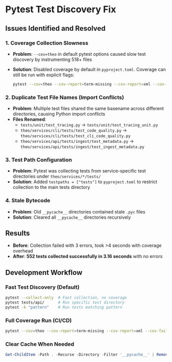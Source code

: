 # Pytest Test Discovery Fix

## Issues Identified and Resolved

### 1. **Coverage Collection Slowness**

- **Problem**: `--cov=theo` in default pytest options caused slow test discovery by instrumenting 518+ files
- **Solution**: Disabled coverage by default in `pyproject.toml`. Coverage can still be run with explicit flags:

  ```bash
  pytest --cov=theo --cov-report=term-missing --cov-report=xml --cov-fail-under=80
  ```

### 2. **Duplicate Test File Names (Import Conflicts)**

- **Problem**: Multiple test files shared the same basename across different directories, causing Python import conflicts
- **Files Renamed**:
  - `tests/unit/test_tracing.py` → `tests/unit/test_tracing_unit.py`
  - `theo/services/cli/tests/test_code_quality.py` → `theo/services/cli/tests/test_cli_code_quality.py`
  - `theo/services/api/tests/ingest/test_metadata.py` → `theo/services/api/tests/ingest/test_ingest_metadata.py`

### 3. **Test Path Configuration**

- **Problem**: Pytest was collecting tests from service-specific test directories under `theo/services/*/tests/`
- **Solution**: Added `testpaths = ["tests"]` to `pyproject.toml` to restrict collection to the main tests directory

### 4. **Stale Bytecode**

- **Problem**: Old `__pycache__` directories contained stale `.pyc` files
- **Solution**: Cleared all `__pycache__` directories recursively

## Results

- **Before**: Collection failed with 3 errors, took >4 seconds with coverage overhead
- **After**: **552 tests collected successfully in 3.16 seconds** with no errors

## Development Workflow

### Fast Test Discovery (Default)

```bash
pytest --collect-only  # Fast collection, no coverage
pytest tests/api/      # Run specific test directory
pytest -k "pattern"    # Run tests matching pattern
```

### Full Coverage Run (CI/CD)

```bash
pytest --cov=theo --cov-report=term-missing --cov-report=xml --cov-fail-under=80
```

### Clear Cache When Needed

```powershell
Get-ChildItem -Path . -Recurse -Directory -Filter '__pycache__' | Remove-Item -Recurse -Force
```
